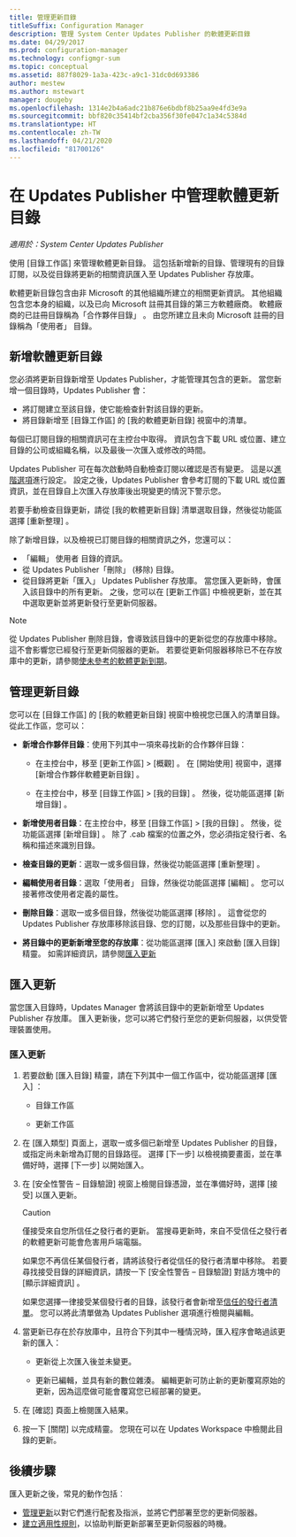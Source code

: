 ```yaml
---
title: 管理更新目錄
titleSuffix: Configuration Manager
description: 管理 System Center Updates Publisher 的軟體更新目錄
ms.date: 04/29/2017
ms.prod: configuration-manager
ms.technology: configmgr-sum
ms.topic: conceptual
ms.assetid: 887f8029-1a3a-423c-a9c1-31dc0d693386
author: mestew
ms.author: mstewart
manager: dougeby
ms.openlocfilehash: 1314e2b4a6adc21b876e6bdbf8b25aa9e4fd3e9a
ms.sourcegitcommit: bbf820c35414bf2cba356f30fe047c1a34c5384d
ms.translationtype: HT
ms.contentlocale: zh-TW
ms.lasthandoff: 04/21/2020
ms.locfileid: "81700126"
---
```

# <a name="manage-software-update-catalogs-in-updates-publisher"></a>在 Updates Publisher 中管理軟體更新目錄

*適用於：System Center Updates Publisher*

使用 [目錄工作區]   來管理軟體更新目錄。 這包括新增新的目錄、管理現有的目錄訂閱，以及從目錄將更新的相關資訊匯入至 Updates Publisher 存放庫。

軟體更新目錄包含由非 Microsoft 的其他組織所建立的相關更新資訊。 其他組織包含您本身的組織，以及已向 Microsoft 註冊其目錄的第三方軟體廠商。 軟體廠商的已註冊目錄稱為「合作夥伴目錄」  。 由您所建立且未向 Microsoft 註冊的目錄稱為「使用者」  目錄。

## <a name="add-software-update-catalogs"></a>新增軟體更新目錄
您必須將更新目錄新增至 Updates Publisher，才能管理其包含的更新。 當您新增一個目錄時，Updates Publisher 會：
-   將訂閱建立至該目錄，使它能檢查針對該目錄的更新。
-   將目錄新增至 [目錄工作區]  的 [我的軟體更新目錄]  視窗中的清單。  

每個已訂閱目錄的相關資訊可在主控台中取得。 資訊包含下載 URL 或位置、建立目錄的公司或組織名稱，以及最後一次匯入或修改的時間。

Updates Publisher 可在每次啟動時自動檢查訂閱以確認是否有變更。 這是以[進階選項](updates-publisher-options.md#advanced)進行設定。 設定之後，Updates Publisher 會參考訂閱的下載 URL 或位置資訊，並在目錄自上次匯入存放庫後出現變更的情況下警示您。

若要手動檢查目錄更新，請從 [我的軟體更新目錄]  清單選取目錄，然後從功能區選擇 [重新整理]  。

除了新增目錄，以及檢視已訂閱目錄的相關資訊之外，您還可以：
-  「編輯」  使用者  目錄的資訊。
-  從 Updates Publisher「刪除」  (移除) 目錄。
-  從目錄將更新「匯入」  Updates Publisher 存放庫。 當您匯入更新時，會匯入該目錄中的所有更新。 之後，您可以在 [更新工作區] 中檢視更新，並在其中選取更新並將更新發行至更新伺服器。

> [!NOTE]   
> 從 Updates Publisher 刪除目錄，會導致該目錄中的更新從您的存放庫中移除。 這不會影響您已經發行至更新伺服器的更新。 若要從更新伺服器移除已不在存放庫中的更新，請參閱[使未參考的軟體更新到期](updates-publisher-options.md#expire-unreferenced-software-updates)。

## <a name="manage-update-catalogs"></a>管理更新目錄
您可以在 [目錄工作區]  的 [我的軟體更新目錄]  視窗中檢視您已匯入的清單目錄。 從此工作區，您可以：

-   **新增合作夥伴目錄**：使用下列其中一項來尋找新的合作夥伴目錄：

    -   在主控台中，移至 [更新工作區]   > [概觀]  。 在 [開始使用]  視窗中，選擇 [新增合作夥伴軟體更新目錄]  。

    -   在主控台中，移至 [目錄工作區]   > [我的目錄]  。 然後，從功能區選擇 [新增目錄]  。

-   **新增使用者目錄**：在主控台中，移至 [目錄工作區]   > [我的目錄]  。 然後，從功能區選擇 [新增目錄]  。 除了 .cab 檔案的位置之外，您必須指定發行者、名稱和描述來識別目錄。


-   **檢查目錄的更新**：選取一或多個目錄，然後從功能區選擇 [重新整理]  。

-   **編輯使用者目錄**：選取「使用者」  目錄，然後從功能區選擇 [編輯]  。 您可以接著修改使用者定義的屬性。

-   **刪除目錄**：選取一或多個目錄，然後從功能區選擇 [移除]  。 這會從您的 Updates Publisher 存放庫移除該目錄、您的訂閱，以及那些目錄中的更新。

-   **將目錄中的更新新增至您的存放庫**：從功能區選擇 [匯入]  來啟動 [匯入目錄]  精靈。 如需詳細資訊，請參閱[匯入更新](#import-updates)

## <a name="import-updates"></a>匯入更新
當您匯入目錄時，Updates Manager 會將該目錄中的更新新增至 Updates Publisher 存放庫。 匯入更新後，您可以將它們發行至您的更新伺服器，以供受管理裝置使用。

### <a name="to-import-updates"></a>匯入更新
1. 若要啟動 [匯入目錄]  精靈，請在下列其中一個工作區中，從功能區選擇 [匯入]  ：

   -   目錄工作區

   -   更新工作區

2. 在 [匯入類型]  頁面上，選取一或多個已新增至 Updates Publisher 的目錄，或指定尚未新增為訂閱的目錄路徑。 選擇 [下一步]  以檢視摘要畫面，並在準備好時，選擇 [下一步]  以開始匯入。

3. 在 [安全性警告 – 目錄驗證]  視窗上檢閱目錄憑證，並在準備好時，選擇 [接受]  以匯入更新。

   > [!CAUTION]
   > 僅接受來自您所信任之發行者的更新。 當搜尋更新時，來自不受信任之發行者的軟體更新可能會危害用戶端電腦。
   > 
   >  如果您不再信任某個發行者，請將該發行者從信任的發行者清單中移除。 若要尋找接受目錄的詳細資訊，請按一下 [安全性警告 – 目錄驗證]  對話方塊中的 [顯示詳細資訊]  。

   如果您選擇一律接受某個發行者的目錄，該發行者會新增至[信任的發行者清單](updates-publisher-options.md#trusted-publishers)。 您可以將此清單做為 Updates Publisher 選項進行檢閱與編輯。

4. 當更新已存在於存放庫中，且符合下列其中一種情況時，匯入程序會略過該更新的匯入：

   -   更新從上次匯入後並未變更。

   -   更新已編輯，並具有新的數位雜湊。 編輯更新可防止新的更新覆寫原始的更新，因為這麼做可能會覆寫您已經部署的變更。

5. 在 [確認]  頁面上檢閱匯入結果。

6. 按一下 [關閉]  以完成精靈。 您現在可以在 Updates Workspace 中檢閱此目錄的更新。

## <a name="next-steps"></a>後續步驟
匯入更新之後，常見的動作包括︰
-   [管理更新](manage-updates-with-updates-publisher.md)以對它們進行配套及指派，並將它們部署至您的更新伺服器。
-   [建立適用性規則](updates-publisher-applicability-rules.md)，以協助判斷更新部署至更新伺服器的時機。

